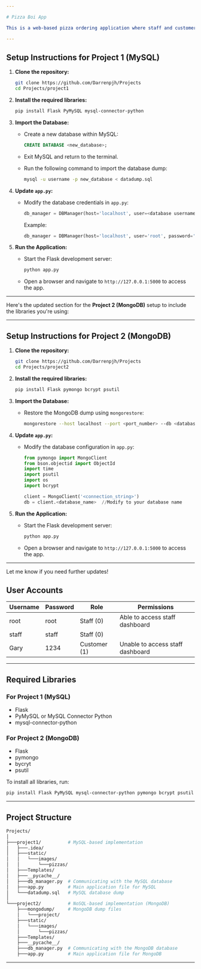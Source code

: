 ```yaml
---

# Pizza Boi App

This is a web-based pizza ordering application where staff and customers can interact with the system to manage pizza orders. The app supports two backends: **Project 1** (MySQL) and **Project 2** (NoSQL with MongoDB).

---
```


## Setup Instructions for Project 1 (MySQL)

1. **Clone the repository:**

   ```bash
   git clone https://github.com/Darrenpjh/Projects
   cd Projects/project1
   ```

2. **Install the required libraries:**

   ```bash
   pip install Flask PyMySQL mysql-connector-python
   ```

3. **Import the Database:**

   - Create a new database within MySQL:
     ```sql
     CREATE DATABASE <new_database>;
     ```

   - Exit MySQL and return to the terminal.

   - Run the following command to import the database dump:
     ```bash
     mysql -u username -p new_database < datadump.sql
     ```

4. **Update `app.py`:**

   - Modify the database credentials in `app.py`:
     ```python
     db_manager = DBManager(host='localhost', user=<database username>, password=<database password>, database=<the database that was imported into>)
     ```
     Example:
     ```python
     db_manager = DBManager(host='localhost', user='root', password='1234', database='project')
     ```

5. **Run the Application:**

   - Start the Flask development server:
     ```bash
     python app.py
     ```

   - Open a browser and navigate to `http://127.0.0.1:5000` to access the app.

---

Here's the updated section for the **Project 2 (MongoDB)** setup to include the libraries you're using:  

---

## Setup Instructions for Project 2 (MongoDB)

1. **Clone the repository:**

   ```bash
   git clone https://github.com/Darrenpjh/Projects
   cd Projects/project2
   ```

2. **Install the required libraries:**

   ```bash
   pip install Flask pymongo bcrypt psutil
   ```

3. **Import the Database:**

   - Restore the MongoDB dump using `mongorestore`:
     ```bash
     mongorestore --host localhost --port <port_number> --db <database_name> ./mongodump/project
     ```

4. **Update `app.py`:**

   - Modify the database configuration in `app.py`:
     ```python
     from pymongo import MongoClient
     from bson.objectid import ObjectId
     import time
     import psutil
     import os
     import bcrypt

     client = MongoClient('<connection_string>')
     db = client.<database_name>  //Modify to your database name
     ```

5. **Run the Application:**

   - Start the Flask development server:
     ```bash
     python app.py
     ```

   - Open a browser and navigate to `http://127.0.0.1:5000` to access the app.

--- 

Let me know if you need further updates!
## User Accounts

| Username  | Password  | Role        | Permissions                          |
|-----------|-----------|-------------|--------------------------------------|
| root      | root      | Staff    (0)| Able to access staff dashboard       |
| staff     | staff	| Staff    (0)| 
| Gary      | 1234      | Customer (1)| Unable to access staff dashboard     |

---

## Required Libraries

### For Project 1 (MySQL)

- Flask  
- PyMySQL or MySQL Connector Python  
- mysql-connector-python  

### For Project 2 (MongoDB)

- Flask  
- pymongo
- bycryt
- psutil

To install all libraries, run:
```bash
pip install Flask PyMySQL mysql-connector-python pymongo bcrypt psutil
```

---

## Project Structure

```bash
Projects/
│
├───project1/          # MySQL-based implementation
│   ├───.idea/
│   ├───static/
│   │   └───images/
│   │       └───pizzas/
│   ├───Templates/
│   ├───__pycache__/
│   ├───db_manager.py  # Communicating with the MySQL database
│   ├───app.py         # Main application file for MySQL
│   └───datadump.sql   # MySQL database dump
│
└───project2/          # NoSQL-based implementation (MongoDB)
    ├───mongodump/     # MongoDB dump files
    │   └───project/
    ├───static/
    │   └───images/
    │       └───pizzas/
    ├───Templates/
    ├───__pycache__/
    ├───db_manager.py  # Communicating with the MongoDB database
    ├───app.py         # Main application file for MongoDB
```

---

